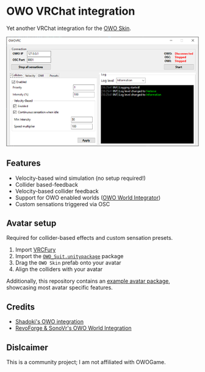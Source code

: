 # OWO VRChat integration

Yet another VRChat integration for the [OWO Skin](https://owogame.com/).

![Screenshot](.github/Screenshot_1.png)

## Features
* Velocity-based wind simulation (no setup required!)
* Collider based-feedback
* Velocity-based collider feedback
* Support for OWO enabled worlds ([OWO World Integrator](https://github.com/RevoForge/Vrchat-OWO-Integration))
* Custom sensations triggered via OSC

## Avatar setup

Required for collider-based effects and custom sensation presets.

1. Import [VRCFury](https://vrcfury.com/)
2. Import the [`OWO_Suit.unitypackage`](./Unity/OWOSkin%20Prefab.unitypackage) package
3. Drag the `OWO Skin` prefab onto your avatar
4. Align the colliders with your avatar

Additionally, this repository contains an [example avatar package](./Unity/Example%20Avatar.unitypackage), showcasing most avatar specific features.


## Credits

* [Shadoki's OWO integration](https://github.com/shadorki/vrc-owo-suit)
* [RevoForge & SonoVr's OWO World Integration](https://github.com/RevoForge/Vrchat-OWO-Integration)

## Dislcaimer

This is a community project; I am not affiliated with OWOGame.